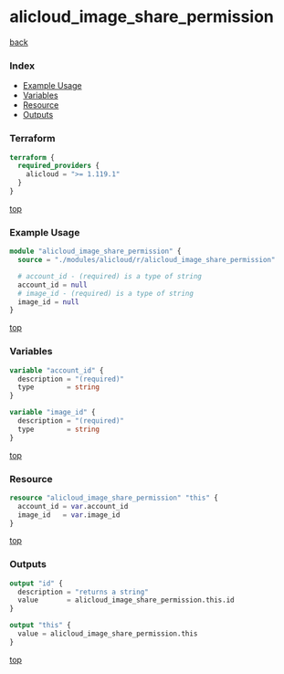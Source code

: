 # alicloud_image_share_permission

[back](../alicloud.md)

### Index

- [Example Usage](#example-usage)
- [Variables](#variables)
- [Resource](#resource)
- [Outputs](#outputs)

### Terraform

```terraform
terraform {
  required_providers {
    alicloud = ">= 1.119.1"
  }
}
```

[top](#index)

### Example Usage

```terraform
module "alicloud_image_share_permission" {
  source = "./modules/alicloud/r/alicloud_image_share_permission"

  # account_id - (required) is a type of string
  account_id = null
  # image_id - (required) is a type of string
  image_id = null
}
```

[top](#index)

### Variables

```terraform
variable "account_id" {
  description = "(required)"
  type        = string
}

variable "image_id" {
  description = "(required)"
  type        = string
}
```

[top](#index)

### Resource

```terraform
resource "alicloud_image_share_permission" "this" {
  account_id = var.account_id
  image_id   = var.image_id
}
```

[top](#index)

### Outputs

```terraform
output "id" {
  description = "returns a string"
  value       = alicloud_image_share_permission.this.id
}

output "this" {
  value = alicloud_image_share_permission.this
}
```

[top](#index)